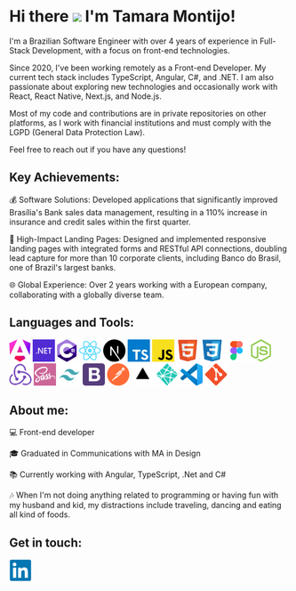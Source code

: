 # Hi there <img src="https://media.giphy.com/media/hvRJCLFzcasrR4ia7z/giphy.gif" width="30px"> I'm Tamara Montijo!

I'm a Brazilian Software Engineer with over 4 years of experience in Full-Stack Development, with a focus on front-end technologies.

Since 2020, I've been working remotely as a Front-end Developer. My current tech stack includes TypeScript, Angular, C#, and .NET. I am also passionate about exploring new technologies and occasionally work with React, React Native, Next.js, and Node.js.

Most of my code and contributions are in private repositories on other platforms, as I work with financial institutions and must comply with the LGPD (General Data Protection Law).

Feel free to reach out if you have any questions!

## Key Achievements:

💰 Software Solutions: Developed applications that significantly improved Brasília's Bank sales data management, resulting in a 110% increase in insurance and credit sales within the first quarter.

🚀 High-Impact Landing Pages: Designed and implemented responsive landing pages with integrated forms and RESTful API connections, doubling lead capture for more than 10 corporate clients, including Banco do Brasil, one of Brazil's largest banks.

🌐 Global Experience: Over 2 years working with a European company, collaborating with a globally diverse team.

## Languages and Tools:

<p align="left">
<div align="left">
<a href="https://angular.dev/" target="_blank"><img height="40" src="img/angular.png" alt="Angular"></a>
<a href="https://dotnet.microsoft.com/" target="_blank"><img height="40" src="img/dotnet.png" alt="Dotnet"></a>
<a href="https://learn.microsoft.com/pt-br/dotnet/csharp/" target="_blank"><img height="40" src="img/csharp.png" alt="csharp"></a>
<a href="https://reactjs.org/" target="_blank"><img height="40" src="img/react.svg" alt="React"></a>
<a href="https://nextjs.org/" target="_blank"><img height="40" src="img/nextjs.svg" alt="NextJs"></a>
<a href="https://www.typescriptlang.org/" target="_blank"><img height="40" src="img/typescript.svg" alt="TypeScript"></a>
<a href="https://developer.mozilla.org/en-US/docs/Web/JavaScript" target="_blank"><img height="40" src="img/javascript.svg" alt="JavaScript"></a>
<a href="https://www.w3schools.com/html/" target="_blank"><img height="40" src="img/html.svg" alt="HTML5"></a>
<a href="https://www.w3schools.com/css/" target="_blank"><img height="40" src="img/css.svg" alt="CSS3"></a>
<a href="https://www.figma.com/" target="_blank"><img height="40" src="img/figma.svg" alt="Figma"></a>
<a href="https://nodejs.org/" target="_blank"><img height="40" src="img/nodejs.svg" alt="Node.js"></a>
<a href="https://redux.js.org/" target="_blank"><img height="40" src="img/redux.svg" alt="Redux"></a>
<a href="https://sass-lang.com/" target="_blank"><img height="40" src="img/sass.svg" alt="Sass"></a>
<a href="https://tailwindcss.com/" target="_blank"><img height="40" src="img/tailwind.svg" alt="Tailwind"></a>
<a href="https://getbootstrap.com/" target="_blank"><img height="40" src="img/bootstrap.svg" alt="Bootstrap"></a>
<a href="https://www.postman.com/" target="_blank"><img height="40" src="img/postman.svg" alt="Postman"></a>
<a href="https://vercel.com/" target="_blank"><img height="40" src="img/vercel.svg" alt="Vercel"></a>
<a href="https://www.netlify.com/" target="_blank"><img height="40" src="img/netlify.svg" alt="Netlify"></a>
<a href="https://code.visualstudio.com/" target="_blank"><img height="40" src="img/vscode.svg" alt="VSCode"></a>
<a href="https://git-scm.com/" target="_blank"><img height="40" src="img/git.svg" alt="Git"></a>
</div>
</p>

## About me:

💻 Front-end developer

🎓 Graduated in Communications with MA in Design

📚 Currently working with Angular, TypeScript, .Net and C#

🎶 When I'm not doing anything related to programming or having fun with my husband and kid, my distractions include traveling, dancing and eating all kind of foods.

## Get in touch:

<a href="https://www.linkedin.com/in/tamaramontijo/?locale=en_US" target="_blank"><img src="img/linkedin.svg" alt="LinkedIn Tamara" height="40" width="40" /></a>
